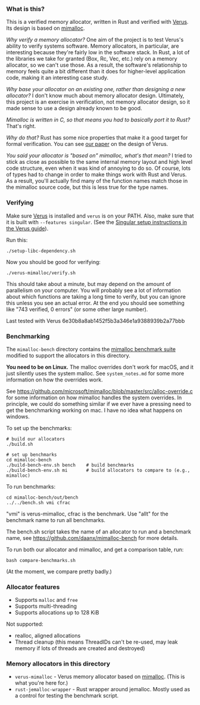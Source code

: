 ### What is this?

This is a verified memory allocator, written in Rust and verified with
[Verus](https://github.com/verus-lang/verus). Its design is based on 
[mimalloc](https://github.com/microsoft/mimalloc).

_Why verify a memory allocator?_
One aim of the project is to test Verus's ability to verify systems software.
Memory allocators, in particular, are interesting because they're fairly
low in the software stack. In Rust, a lot of the libraries we take for granted
(Box, Rc, Vec, etc.) rely on a memory allocator, so we can't use those.
As a result, the software's relationship to memory feels quite
a bit different than it does for higher-level application code,
making it an interesting case study.

_Why base your allocator on an existing one, rather than designing a new allocator?_
I don't know much about memory allocator design. Ultimately, this project is an exercise
in verification, not memory allocator design, so it made sense to use a design already
known to be good.

_Mimalloc is written in C, so that means you had to basically port it to Rust?_ That's right.

_Why do that?_ Rust has some nice properties that make it a good target for formal verification.
You can see [our paper](https://arxiv.org/abs/2303.05491) on the design of Verus.

_You said your allocator is "based on" mimalloc, what's that mean?_ I tried to stick
as close as possible to the same internal memory layout and high level code structure,
even when it was kind of annoying to do so. Of course, lots of types had to change in order
to make things work with Rust and Verus.
As a result, you'll actually find many of the function names match those in the mimalloc
source code, but this is less true for the type names.

### Verifying

Make sure [Verus](https://github.com/verus-lang/verus) is installed and `verus` is on your PATH.
Also, make sure that it is built with `--features singular`. (See the
[Singular setup instructions in the Verus guide](https://verus-lang.github.io/verus/guide/nonlinear_bitvec.html#setup)).

Run this:

```
./setup-libc-dependency.sh
```

Now you should be good for verifying:

```
./verus-mimalloc/verify.sh
```

This should take about a minute, but may depend on the amount of parallelism on your computer.
You will probably see a lot of information about which functions are taking a long time to verify,
but you can ignore this unless you see an actual error.
At the end you should see something like "743 verified, 0 errors" (or some other large number).

Last tested with Verus 6e30b8a8ab1452f5b3a346e1a9388939b2a77bbb

### Benchmarking

The `mimalloc-bench` directory contains the [mimalloc benchmark suite](https://github.com/daanx/mimalloc-bench) modified to support the allocators in this directory.

**You need to be on Linux.** The malloc overrides don't work for macOS, and it just silently uses the system malloc.
See `system_notes.md` for some more information on how the overrides work.

See https://github.com/microsoft/mimalloc/blob/master/src/alloc-override.c for some information on how mimalloc handles the system overrides. In principle, we could do something similar if we ever have a pressing need to get the benchmarking working on mac. I have no idea what happens on windows.

To set up the benchmarks:

```
# build our allocators
./build.sh

# set up benchmarks
cd mimalloc-bench
./build-bench-env.sh bench    # build benchmarks
./build-bench-env.sh mi       # build allocators to compare to (e.g., mimalloc)
```

To run benchmarks:

```
cd mimalloc-bench/out/bench
../../bench.sh vmi cfrac
```

"vmi" is verus-mimalloc, cfrac is the benchmark. Use "allt" for the benchmark name to run all benchmarks.

The bench.sh script takes the name of an allocator to run and a benchmark name, see
https://github.com/daanx/mimalloc-bench for more details.

To run both our allocator and mimalloc, and get a comparison table, run:

```
bash compare-benchmarks.sh
```

(At the moment, we compare pretty badly.)

### Allocator features

 * Supports `malloc` and `free`
 * Supports multi-threading
 * Supports allocations up to 128 KiB

Not supported:

 * realloc, aligned allocations
 * Thread cleanup (this means ThreadIDs can't be re-used, may leak memory if lots of threads are created and destroyed)

### Memory allocators in this directory

 * `verus-mimalloc` - Verus memory allocator based on [mimalloc](https://github.com/microsoft/mimalloc). (This is what you're here for.)
 * `rust-jemalloc-wrapper` - Rust wrapper around jemalloc. Mostly used as a control for testing the benchmark script.

